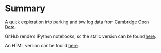 # Summary

A quick exploration into parking and tow log data from [Cambridge Open Data](https://data.cambridgema.gov/).

GitHub renders IPython notebooks, so the static version can be found [here](https://github.com/tlukasiak/cambridge-towing/blob/master/cambridge-towing.ipynb).

An HTML version can be found [here](https://github.com/tlukasiak/cambridge-towing/blob/master/cambridge-towing.html).